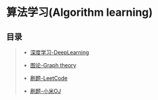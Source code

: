 # 算法学习(Algorithm learning)

## 目录
>
>* [深度学习-DeepLearning](https://github.com/shencang/note/tree/master/%E7%AE%97%E6%B3%95%E5%AD%A6%E4%B9%A0(Algorithm%20learning)/DeepLearning)
>
>* [图论-Graph theory](https://github.com/shencang/note/tree/master/%E7%AE%97%E6%B3%95%E5%AD%A6%E4%B9%A0(Algorithm%20learning)/Graph_theory)
>
>* [刷题-LeetCode](https://github.com/shencang/note/tree/master/%E7%AE%97%E6%B3%95%E5%AD%A6%E4%B9%A0(Algorithm%20learning)/LeetCode)
>
>* [刷题-小米OJ](https://github.com/shencang/note/tree/master/%E7%AE%97%E6%B3%95%E5%AD%A6%E4%B9%A0(Algorithm%20learning)/MiOJ)
